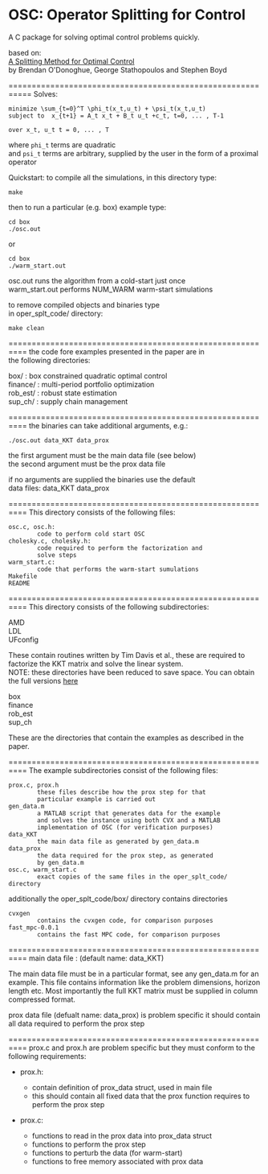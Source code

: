 OSC: Operator Splitting for Control
===========================================================
A C package for solving optimal control problems quickly.

based on:  
[A Splitting Method for Optimal Control](http://www.stanford.edu/~boyd/papers/oper_splt_ctrl.html)  
by Brendan O'Donoghue, George Stathopoulos and Stephen Boyd  

===========================================================
Solves:
    
    minimize \sum_{t=0}^T \phi_t(x_t,u_t) + \psi_t(x_t,u_t) 
    subject to  x_{t+1} = A_t x_t + B_t u_t +c_t, t=0, ... , T-1

    over x_t, u_t t = 0, ... , T

where `phi_t` terms are quadratic  
and `psi_t` terms are arbitrary, supplied by the user in the form of a proximal operator

Quickstart:
to compile all the simulations, in this directory type:

    make

then to run a particular (e.g. box) example type:

    cd box
    ./osc.out

or 

    cd box
    ./warm_start.out

osc.out runs the algorithm from a cold-start just once  
warm_start.out performs NUM_WARM warm-start simulations

to remove compiled objects and binaries type  
in oper_splt_code/ directory:

    make clean

==========================================================
the code fore examples presented in the paper are in  
the following directories:

box/ : box constrained quadratic optimal control  
finance/ : multi-period portfolio optimization  
rob_est/ : robust state estimation  
sup_ch/ : supply chain management  

==========================================================
the binaries can take additional arguments, e.g.:

    ./osc.out data_KKT data_prox

the first argument must be the main data file (see below)  
the second argument must be the prox data file  

if no arguments are supplied the binaries use the default  
data files: data_KKT data_prox  

==========================================================
This directory consists of the following files:

    osc.c, osc.h:  
			code to perform cold start OSC  
    cholesky.c, cholesky.h:  
			code required to perform the factorization and  
			solve steps	    
    warm_start.c: 
            code that performs the warm-start sumulations  
    Makefile  
    README

==========================================================
This directory consists of the following subdirectories:

AMD  
LDL  
UFconfig  

These contain routines written by Tim Davis et al., these
are required to factorize the KKT matrix and solve the
linear system.  
NOTE: these directories have been reduced to save space.
You can obtain the full versions [here](http://www.cise.ufl.edu/research/sparse/SuiteSparse/)

box  
finance  
rob_est  
sup_ch  

These are the directories that contain the examples as
described in the paper.

==========================================================
The example subdirectories consist of the following files:

    prox.c, prox.h
			these files describe how the prox step for that
			particular example is carried out
    gen_data.m
			a MATLAB script that generates data for the example
			and solves the instance using both CVX and a MATLAB
			implementation of OSC (for verification purposes)
    data_KKT
			the main data file as generated by gen_data.m
    data_prox
			the data required for the prox step, as generated
			by gen_data.m
    osc.c, warm_start.c
			exact copies of the same files in the oper_splt_code/ directory

additionally the oper_splt_code/box/ directory contains directories

    cvxgen
			contains the cvxgen code, for comparison purposes
    fast_mpc-0.0.1
			contains the fast MPC code, for comparison purposes

==========================================================
main data file : (default name: data_KKT)

The main data file must be in a particular format, see any 
gen_data.m for an example.  This file contains information 
like the problem dimensions, horizon
length etc.  Most importantly the full KKT matrix must be 
supplied in column compressed format.

prox data file (defualt name: data_prox) is problem specific
it should contain all data required to perform the prox step

==========================================================
prox.c and prox.h are problem specific but they must conform
to the following requirements:

* prox.h:
  - contain definition of prox_data struct, used in main file
  - this should contain all fixed data that the prox function
  requires to perform the prox step

* prox.c:
  - functions to read in the prox data into prox_data struct  
  - functions to perform the prox step  
  - functions to perturb the data (for warm-start)  
  - functions to free memory associated with prox data  
